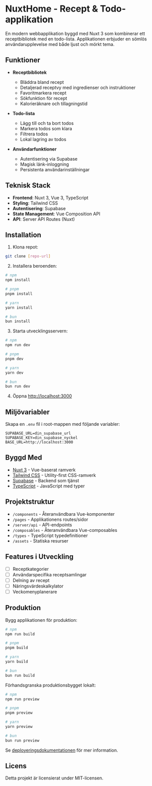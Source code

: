 # NuxtHome - Recept & Todo-applikation

En modern webbapplikation byggd med Nuxt 3 som kombinerar ett receptbibliotek med en todo-lista. Applikationen erbjuder en sömlös användarupplevelse med både ljust och mörkt tema.

## Funktioner

- **Receptbibliotek**

  - Bläddra bland recept
  - Detaljerad receptvy med ingredienser och instruktioner
  - Favoritmarkera recept
  - Sökfunktion för recept
  - Kalorieräknare och tillagningstid

- **Todo-lista**

  - Lägg till och ta bort todos
  - Markera todos som klara
  - Filtrera todos
  - Lokal lagring av todos

- **Användarfunktioner**
  - Autentisering via Supabase
  - Magisk länk-inloggning
  - Persistenta användarinställningar

## Teknisk Stack

- **Frontend**: Nuxt 3, Vue 3, TypeScript
- **Styling**: Tailwind CSS
- **Autentisering**: Supabase
- **State Management**: Vue Composition API
- **API**: Server API Routes (Nuxt)

## Installation

1. Klona repot:

```bash
git clone [repo-url]
```

2. Installera beroenden:

```bash
# npm
npm install

# pnpm
pnpm install

# yarn
yarn install

# bun
bun install
```

3. Starta utvecklingsservern:

```bash
# npm
npm run dev

# pnpm
pnpm dev

# yarn
yarn dev

# bun
bun run dev
```

4. Öppna [http://localhost:3000](http://localhost:3000)

## Miljövariabler

Skapa en `.env` fil i root-mappen med följande variabler:

```
SUPABASE_URL=din_supabase_url
SUPABASE_KEY=din_supabase_nyckel
BASE_URL=http://localhost:3000
```

## Byggd Med

- [Nuxt 3](https://nuxt.com/) - Vue-baserat ramverk
- [Tailwind CSS](https://tailwindcss.com/) - Utility-first CSS-ramverk
- [Supabase](https://supabase.com/) - Backend som tjänst
- [TypeScript](https://www.typescriptlang.org/) - JavaScript med typer

## Projektstruktur

- `/components` - Återanvändbara Vue-komponenter
- `/pages` - Applikationens routes/sidor
- `/server/api` - API-endpoints
- `/composables` - Återanvändbara Vue-composables
- `/types` - TypeScript typedefinitioner
- `/assets` - Statiska resurser

## Features i Utveckling

- [ ] Receptkategorier
- [ ] Användarspecifika receptsamlingar
- [ ] Delning av recept
- [ ] Näringsvärdeskalkylator
- [ ] Veckomenyplanerare

## Produktion

Bygg applikationen för produktion:

```bash
# npm
npm run build

# pnpm
pnpm build

# yarn
yarn build

# bun
bun run build
```

Förhandsgranska produktionsbygget lokalt:

```bash
# npm
npm run preview

# pnpm
pnpm preview

# yarn
yarn preview

# bun
bun run preview
```

Se [deployeringsdokumentationen](https://nuxt.com/docs/getting-started/deployment) för mer information.

## Licens

Detta projekt är licensierat under MIT-licensen.
